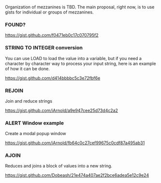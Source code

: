 Organization of mezzanines is TBD. The main proposal, right now, is to use gists for individual or groups of mezzanines.

### FOUND?

https://gist.github.com/f0471eb0c17c070795f2

### STRING TO INTEGER conversion

You can use LOAD to load the value into a variable, but if you need a character by character way to process your input string, here is an example of how it can be done.

https://gist.github.com/d414bbbbc5c3e72fbf6e

### REJOIN

Join and reduce strings

https://gist.github.com/iArnold/a9e947cee25d73d4c2a2

### ALERT Window example

Create a modal popup window 

https://gist.github.com/iArnold/fb64c0c27cef99675c0cdf87a495ab31

### AJOIN

Reduces and joins a block of values into a new string.

https://gist.github.com/Dobeash/21e474a407ae2f2bce6adea5e12c9e24